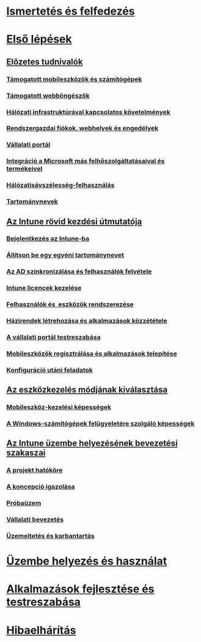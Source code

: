 # [Ismertetés és felfedezés](/intune/understand-explore/introduction-to-microsoft-intune)

# [Első lépések](what-to-know-before-you-start-microsoft-intune.md)
## [Előzetes tudnivalók](what-to-know-before-you-start-microsoft-intune.md)
### [Támogatott mobileszközök és számítógépek](supported-mobile-devices-and-computers.md)
### [Támogatott webböngészők](supported-web-browsers.md)
### [Hálózati infrastruktúrával kapcsolatos követelmények](network-infrastructure-requirements-for-microsoft-intune.md)
### [Rendszergazdai fiókok, webhelyek és engedélyek](administrative-accounts-websites-perms.md)
### [Vállalati portál](microsoft-intune-company-portal.md)
### [Integráció a Microsoft más felhőszolgáltatásaival és termékeivel](integration-with-cloud-services.md)
### [Hálózatisávszélesség-felhasználás](network-bandwidth-use.md)
### [Tartománynevek](domain-names-for-microsoft-intune.md)

## [Az Intune rövid kezdési útmutatója](start-with-a-paid-subscription-to-microsoft-intune.md)
### [Bejelentkezés az Intune-ba](start-with-a-paid-subscription-to-microsoft-intune-step-1.md)
### [Állítson be egy egyéni tartománynevet](start-with-a-paid-subscription-to-microsoft-intune-step-2.md)
### [Az AD szinkronizálása és felhasználók felvétele](start-with-a-paid-subscription-to-microsoft-intune-step-3.md)
### [Intune licencek kezelése](start-with-a-paid-subscription-to-microsoft-intune-step-4.md)
### [Felhasználók és  eszközök rendszerezése](start-with-a-paid-subscription-to-microsoft-intune-step-5.md)
### [Házirendek létrehozása és alkalmazások közzététele](start-with-a-paid-subscription-to-microsoft-intune-step-6.md)
### [A vállalati portál testreszabása](start-with-a-paid-subscription-to-microsoft-intune-step-7.md)
### [Mobileszközök regisztrálása és alkalmazások telepítése](start-with-a-paid-subscription-to-microsoft-intune-step-8.md)
### [Konfiguráció utáni feladatok](post-configuration-tasks.md)

## [Az eszközkezelés módjának kiválasztása](choose-how-to-manage-devices.md)
### [Mobileszköz-kezelési képességek](mobile-device-management-capabilities-in-microsoft-intune.md)
### [A Windows-számítógépek felügyeletére szolgáló képességek](windows-pc-management-capabilities-in-microsoft-intune.md)

## [Az Intune üzembe helyezésének bevezetési szakaszai](rollout-phases-for-microsoft-intune-deployment.md)
### [A projekt hatóköre](project-scope.md)
### [A koncepció igazolása](proof-of-concept.md)
### [Próbaüzem](pilot.md)
### [Vállalati bevezetés](enterprise-rollout.md)
### [Üzemeltetés és karbantartás](operations-and-maintenance.md)

<!-- # [Plan and Design](/intune/plan-design/ways-to-do-enterprise-mobility) -->
# [Üzembe helyezés és használat](/intune/deploy-use/overview-of-device-and-app-lifecycles-in-microsoft-intune)
# [Alkalmazások fejlesztése és testreszabása](/intune/develop/intune-app-sdk)
# [Hibaelhárítás](/intune/troubleshoot/general-troubleshooting-tips-for-microsoft-intune)


<!--HONumber=Jun16_HO3-->


